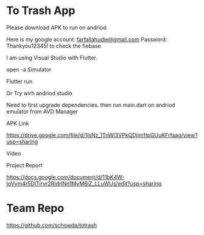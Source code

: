 # To Trash App

Please download APK to run on andriod.

Here is my google account: farfallahudie@gmail.com Password: Thankyou12345! to check the fiebase

I am using Visual Studio with Flutter.

open -a Simulator

Flutter run

Or Try wirh andriod studio 

Need to first upgrade dependencies. then run main.dart on andriod emulator from AVD Manager


APK Link

https://drive.google.com/file/d/1lsNz_1TnWl3VPkQDjim1tpGUuKFrfaag/view?usp=sharing

Video



Project Report

https://docs.google.com/document/d/11bK4W-IoVym4r5DITirvr2RidrlNn1MyM6jZ_LLuWUs/edit?usp=sharing


# Team Repo

https://github.com/schowda/totrash

